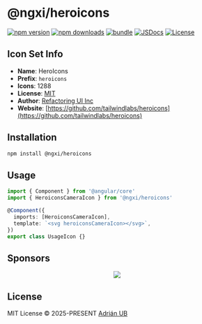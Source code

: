 # @ngxi/heroicons

[![npm version][npm-version-src]][npm-version-href]
[![npm downloads][npm-downloads-src]][npm-downloads-href]
[![bundle][bundle-src]][bundle-href]
[![JSDocs][jsdocs-src]][jsdocs-href]
[![License][license-src]][license-href]

## Icon Set Info

- **Name**: HeroIcons
- **Prefix**: `heroicons`
- **Icons**: 1288
- **License**: [MIT](https://github.com/tailwindlabs/heroicons/blob/master/LICENSE)
- **Author**: [Refactoring UI Inc](https://github.com/tailwindlabs/heroicons)
- **Website**: [https://github.com/tailwindlabs/heroicons](https://github.com/tailwindlabs/heroicons)

## Installation

```sh
npm install @ngxi/heroicons
```

## Usage

```ts
import { Component } from '@angular/core'
import { HeroiconsCameraIcon } from '@ngxi/heroicons'

@Component({
  imports: [HeroiconsCameraIcon],
  template: `<svg heroiconsCameraIcon></svg>`,
})
export class UsageIcon {}
```

## Sponsors

<p align="center">
  <a href="https://cdn.jsdelivr.net/gh/adrian-ub/static/sponsors.svg">
    <img src='https://cdn.jsdelivr.net/gh/adrian-ub/static/sponsors.svg'/>
  </a>
</p>

## License

MIT License © 2025-PRESENT [Adrián UB](https://github.com/adrian-ub)

<!-- Badges -->

[npm-version-src]: https://img.shields.io/npm/v/@ngxi/heroicons?style=flat&colorA=080f12&colorB=1fa669
[npm-version-href]: https://npmjs.com/package/@ngxi/heroicons
[npm-downloads-src]: https://img.shields.io/npm/dm/@ngxi/heroicons?style=flat&colorA=080f12&colorB=1fa669
[npm-downloads-href]: https://npmjs.com/package/@ngxi/heroicons
[bundle-src]: https://img.shields.io/bundlephobia/minzip/@ngxi/heroicons?style=flat&colorA=080f12&colorB=1fa669&label=minzip
[bundle-href]: https://bundlephobia.com/result?p=@ngxi/heroicons
[license-src]: https://img.shields.io/npm/l/@ngxi/heroicons?style=flat&colorA=080f12&colorB=1fa669
[license-href]: https://github.com/adrian-ub/ngxi/blob/main/LICENSE
[jsdocs-src]: https://img.shields.io/badge/jsdocs-reference-080f12?style=flat&colorA=080f12&colorB=1fa669
[jsdocs-href]: https://www.jsdocs.io/package/@ngxi/heroicons
